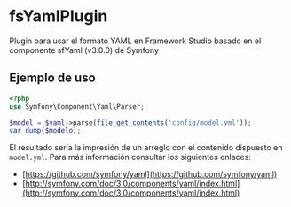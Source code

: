 # fsYamlPlugin
Plugin para usar el formato YAML en Framework Studio basado en el componente sfYaml (v3.0.0) de Symfony

## Ejemplo de uso
```php
<?php
use Symfony\Component\Yaml\Parser;

$model = $yaml->parse(file_get_contents('config/model.yml'));
var_dump($modelo);
```
El resultado sería la impresión de un arreglo con el contenido dispuesto en ```model.yml```. Para más información consultar los siguientes enlaces:

- [https://github.com/symfony/yaml](https://github.com/symfony/yaml)
- [http://symfony.com/doc/3.0/components/yaml/index.html](http://symfony.com/doc/3.0/components/yaml/index.html)
